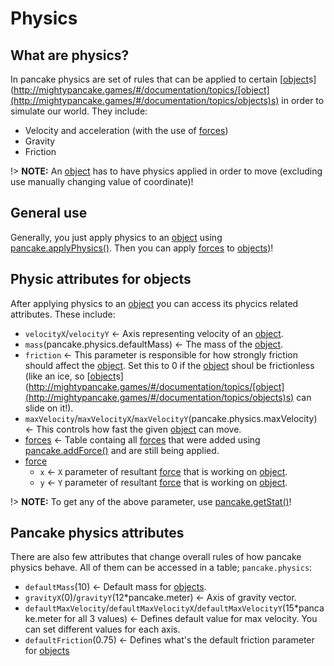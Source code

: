 # Physics

## What are physics?

In pancake physics are set of rules that can be applied to certain [[object](http://mightypancake.games/#/documentation/topics/objects)s](http://mightypancake.games/#/documentation/topics/[object](http://mightypancake.games/#/documentation/topics/objects)s) in order to simulate our world. They include:
- Velocity and acceleration (with the use of [forces](http://mightypancake.games/#/documentation/topics/forces))
- Gravity
- Friction

!> **NOTE:** An [object](http://mightypancake.games/#/documentation/topics/objects) has to have physics applied in order to move (excluding use manually changing value of coordinate)!

## General use

Generally, you just apply physics to an [object](http://mightypancake.games/#/documentation/topics/objects) using [pancake.applyPhysics()](http://mightypancake.games/#/documentation/functions/pancake.applyPhysics()). Then you can apply [forces](http://mightypancake.games/#/documentation/topics/forces) to [objects](http://mightypancake.games/#/documentation/topics/objects))!

## Physic attributes for objects

After applying physics to an [object](http://mightypancake.games/#/documentation/topics/objects) you can access its phycics related attributes. These include:
- `velocityX`/`velocityY` <- Axis representing velocity of an [object](http://mightypancake.games/#/documentation/topics/objects).
- `mass`(pancake.physics.defaultMass) <- The mass of the [object](http://mightypancake.games/#/documentation/topics/objects).
- `friction` <- This parameter is responsible for how strongly friction should affect the [object](http://mightypancake.games/#/documentation/topics/objects). Set this to 0 if the [object](http://mightypancake.games/#/documentation/topics/objects) shoul be frictionless (like an ice, so [[object](http://mightypancake.games/#/documentation/topics/objects)s](http://mightypancake.games/#/documentation/topics/[object](http://mightypancake.games/#/documentation/topics/objects)s) can slide on it!).
- `maxVelocity`/`maxVelocityX`/`maxVelocityY`(pancake.physics.maxVelocity) <- This controls how fast the given [object](http://mightypancake.games/#/documentation/topics/objects) can move.
- [forces](http://mightypancake.games/#/documentation/topics/forces) <- Table containg all [forces](http://mightypancake.games/#/documentation/topics/forces) that were added using [pancake.addForce()](http://mightypancake.games/#/documentation/functions/pancake.addForce()) and are still being applied.
- [force](http://mightypancake.games/#/documentation/topics/forces)
  * `x` <- `X` parameter of resultant [force](http://mightypancake.games/#/documentation/topics/forces) that is working on [object](http://mightypancake.games/#/documentation/topics/objects).
  * `y` <- `Y` parameter of resultant [force](http://mightypancake.games/#/documentation/topics/forces) that is working on [object](http://mightypancake.games/#/documentation/topics/objects).

!> **NOTE:** To get any of the above parameter, use [pancake.getStat()](http://mightypancake.games/#/documentation/functions/pancake.getStat())!

## Pancake physics attributes

There are also few attributes that change overall rules of how pancake physics behave. All of them can be accessed in a table; `pancake.physics`:

- `defaultMass`(10) <- Default mass for [objects](http://mightypancake.games/#/documentation/topics/objects).
- `gravityX`(0)/`gravityY`(12*pancake.meter) <- Axis of gravity vector.
- `defaultMaxVelocity`/`defaultMaxVelocityX`/`defaultMaxVelocityY`(15*pancake.meter for all 3 values) <- Defines default value for max velocity. You can set different values for each axis.
- `defaultFriction`(0.75) <- Defines what's the default friction parameter for [objects](http://mightypancake.games/#/documentation/topics/objects)
